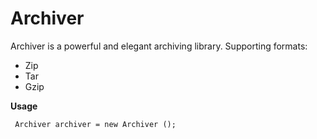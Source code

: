 # Archiver
Archiver is a powerful and elegant archiving library. Supporting formats:

- Zip
- Tar
- Gzip

**Usage**

     Archiver archiver = new Archiver ();
     
